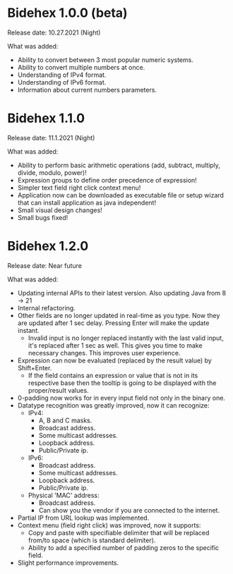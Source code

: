 # Bidehex 1.0.0 (beta)

Release date: 10.27.2021 (Night)

What was added:
* Ability to convert between 3 most popular numeric systems.
* Ability to convert multiple numbers at once.
* Understanding of IPv4 format.
* Understanding of IPv6 format.
* Information about current numbers parameters.
#

# Bidehex 1.1.0

Release date: 11.1.2021 (Night)

What was added:
* Ability to perform basic arithmetic operations (add, subtract, multiply, divide, modulo, power)!
* Expression groups to define order precedence of expression!
* Simpler text field right click context menu!
* Application now can be downloaded as executable file or setup wizard that can install application as java independent!
* Small visual design changes!
* Small bugs fixed!
#

# Bidehex 1.2.0

Release date: Near future

What was added:
* Updating internal APIs to their latest version. Also updating Java from 8 -> 21
* Internal refactoring.
* Other fields are no longer updated in real-time as you type. Now they are updated after 1 sec delay. Pressing Enter will make the update instant.
  * Invalid input is no longer replaced instantly with the last valid input, it's replaced after 1 sec as well. This gives you time to make necessary changes. This improves user experience.
* Expression can now be evaluated (replaced by the result value) by Shift+Enter.
  * If the field contains an expression or value that is not in its respective base then the tooltip is going to be displayed with the proper/result values.
* 0-padding now works for in every input field not only in the binary one.
* Datatype recognition was greatly improved, now it can recognize:
  * IPv4:
    * A, B and C masks.
    * Broadcast address.
    * Some multicast addresses.
    * Loopback address.
    * Public/Private ip.
  * IPv6:
    * Broadcast address.
    * Some multicast addresses.
    * Loopback address.
    * Public/Private ip.
  * Physical 'MAC' address:
    * Broadcast address.
    * Can show you the vendor if you are connected to the internet.
* Partial IP from URL lookup was implemented.
* Context menu (field right click) was improved, now it supports:
  * Copy and paste with specifiable delimiter that will be replaced from/to space (which is standard delimiter).
  * Ability to add a specified number of padding zeros to the specific field.
* Slight performance improvements.
#
